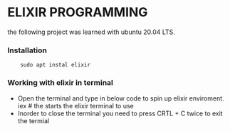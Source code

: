 # ELIXIR PROGRAMMING

the  following project was learned with ubuntu 20.04 LTS.

### Installation

        sudo apt instal elixir

### Working with elixir in terminal
* Open the terminal and type in below code to spin up elixir enviroment.
        iex # the starts the elixir terminal to use
* Inorder to close the terminal you need to press CRTL + C twice to exit the termial
